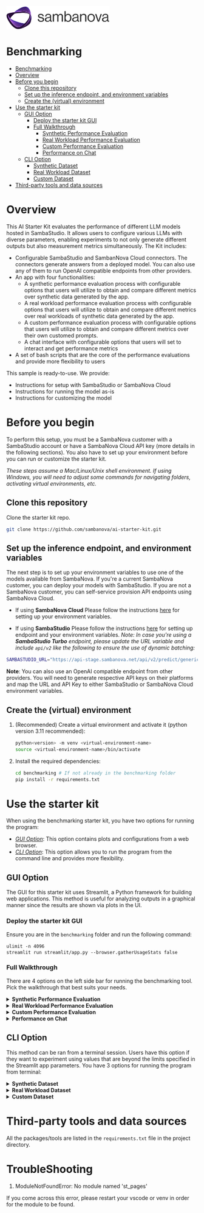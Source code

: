 
<a href="https://sambanova.ai/">
<picture>
 <source media="(prefers-color-scheme: dark)" srcset="../images/SambaNova-light-logo-1.png" height="60">
  <img alt="SambaNova logo" src="../images/SambaNova-dark-logo-1.png" height="60">
</picture>
</a>

Benchmarking
======================

<!-- TOC -->

- [Benchmarking](#benchmarking)
- [Overview](#overview)
- [Before you begin](#before-you-begin)
  - [Clone this repository](#clone-this-repository)
  - [Set up the inference endpoint, and environment variables](#set-up-the-inference-endpoint-and-environment-variables)
  - [Create the (virtual) environment](#create-the-virtual-environment)
- [Use the starter kit](#use-the-starter-kit)
  - [GUI Option](#gui-option)
    - [Deploy the starter kit GUI](#deploy-the-starter-kit-gui)
    - [Full Walkthrough](#full-walkthrough)
      - [Synthetic Performance Evaluation](#synthetic-performance-evaluation)
      - [Real Workload Performance Evaluation](#real-workload-performance-evaluation)
      - [Custom Performance Evaluation](#custom-performance-evaluation)
      - [Performance on Chat](#performance-on-chat)
  - [CLI Option](#cli-option)
    - [Synthetic Dataset](#synthetic-dataset)
    - [Real Workload Dataset](#real-workload-dataset)
    - [Custom Dataset](#custom-dataset)
- [Third-party tools and data sources](#third-party-tools-and-data-sources)

<!-- /TOC -->

# Overview

This AI Starter Kit evaluates the performance of different LLM models hosted in SambaStudio. It allows users to configure various LLMs with diverse parameters, enabling experiments to not only generate different outputs but also measurement metrics simultaneously. The Kit includes:
- Configurable SambaStudio and SambanNova Cloud connectors. The connectors generate answers from a deployed model. You can also use any of them to run OpenAI compatible endpoints from other providers.
- An app with four functionalities:
    - A synthetic performance evaluation process with configurable options that users will utilize to obtain and compare different metrics over synthetic data generated by the app.
    - A real workload performance evaluation process with configurable options that users will utilize to obtain and compare different metrics over real workloads of synthetic data generated by the app.
    - A custom performance evaluation process with configurable options that users will utilize to obtain and compare different metrics over their own customed prompts. 
    - A chat interface with configurable options that users will set to interact and get performance metrics
- A set of bash scripts that are the core of the performance evaluations and provide more flexibility to users

This sample is ready-to-use. We provide:
- Instructions for setup with SambaStudio or SambaNova Cloud
- Instructions for running the model as-is
- Instructions for customizing the model
   
# Before you begin

To perform this setup, you must be a SambaNova customer with a SambaStudio account or have a SambaNova Cloud API key (more details in the following sections). You also have to set up your environment before you can run or customize the starter kit. 

_These steps assume a Mac/Linux/Unix shell environment. If using Windows, you will need to adjust some commands for navigating folders, activating virtual environments, etc._

## Clone this repository

Clone the starter kit repo.
```bash
git clone https://github.com/sambanova/ai-starter-kit.git
```

## Set up the inference endpoint, and environment variables

The next step is to set up your environment variables to use one of the models available from SambaNova. If you're a current SambaNova customer, you can deploy your models with SambaStudio. If you are not a SambaNova customer, you can self-service provision API endpoints using SambaNova Cloud.

- If using **SambaNova Cloud** Please follow the instructions [here](../README.md#use-sambanova-cloud-option-1) for setting up your environment variables.

- If using **SambaStudio** Please follow the instructions [here](../README.md#use-sambastudio-option-2) for setting up endpoint and your environment variables. 
_Note: In case you're using a **SambaStudio Turbo** endpoint, please update the URL variable and include `api/v2` like the following to ensure the use of dynamic batching:_
``` bash
SAMBASTUDIO_URL="https://api-stage.sambanova.net/api/v2/predict/generic/12345678-9abc-def0-1234-56789abcdef0/456789ab-cdef-0123-4567-89abcdef0123"
```

**Note**: You can also use an OpenAI compatible endpoint from other providers. You will need to generate respective API keys on their platforms and map the URL and API Key to either SambaStudio or SambaNova Cloud environment variables.

## Create the (virtual) environment
1. (Recommended) Create a virtual environment and activate it (python version 3.11 recommended): 
    ```bash
    python<version> -m venv <virtual-environment-name>
    source <virtual-environment-name>/bin/activate
    ```

2. Install the required dependencies:
    ```bash
    cd benchmarking # If not already in the benchmarking folder
    pip install -r requirements.txt
    ```

# Use the starter kit

When using the benchmarking starter kit, you have two options for running the program:

- [*GUI Option*](#gui-option): This option contains plots and configurations from a web browser.
- [*CLI Option*](#cli-option): This option allows you to run the program from the command line and provides more flexibility.


## GUI Option

The GUI for this starter kit uses Streamlit, a Python framework for building web applications. This method is useful for analyzing outputs in a graphical manner since the results are shown via plots in the UI.

### Deploy the starter kit GUI

Ensure you are in the `benchmarking` folder and run the following command:

```shell
ulimit -n 4096
streamlit run streamlit/app.py --browser.gatherUsageStats false 
```

### Full Walkthrough

There are 4 options on the left side bar for running the benchmarking tool. Pick the walkthrough that best suits your needs.

<details id="synthetic-performance-evaluation">
<summary><strong>Synthetic Performance Evaluation</strong></summary>

This option allows you to evaluate the performance of the selected LLM on synthetic data generated by this benchmarking tool.

![Synthetic Performance Evaluation](./imgs/synthetic_performance_eval.png)

1. Enter a model name and choose the right API type

     _Note: Currently we have specific prompting support for Llama2, Llama3, Llama3.1, Llama3.2, Llama3.3, Llama4, Mistral, Deepseek, Qwen, QwQ, Solar, and Eeve. Other instruction models can work, but number of tokens may not be close to the ones specified._

  - If the model specified is a bundle, specify the desired expert in the Model Name text box with the prefix `Bundle`. 
    - For example, the Samba-1 Turbo Llama-3-8B expert in studio is titled `Meta-Llama-3-8B-Instruct` so the model name would be `Bundle/Meta-Llama-3-8B-Instruct`.
  - If the model comes from a SambaStudio endpoint using its OpenAI compatible URL or a standalone model, enter the full model name shown on the model card. E.g. `Meta-Llama-3.3-70B-Instruct`.
  - If the model is a SambaNova Cloud one, then use one of the models displayed in the website. Then, choose `SambaNova Cloud` in the API type dropdown option. E.g. `DeepSeek-R1`.

2. If the model selected is **multimodal**, then select the pre-set image size to include in the benchmarking requests. There are three categories: Small (500x500px), Medium (1000x1000px) and Large (2000x2000px). Otherwise, if model is not multimodal, then leave the value to N/A. 

    **Warning!** Multimodal models may activate their guardrails when running benchmarks. Changing the input or output number of tokens may help to solve the issue.

3. Set the configuration parameters

- **Number of input tokens**: The number of input tokens in the generated prompt. *Default*: 1000.
- **Number of output tokens**: The number of output tokens the LLM can generate. *Default*: 1000.
- **Number of total requests**: Number of requests sent. *Default*: 10. *Note*: the program can timeout before all requests are sent. Configure the **Timeout** parameter accordingly.
- **Number of concurrent requests**: The number of concurrent requests. *Default*: 1. For testing [batching-enabled models](https://docs.sambanova.ai/sambastudio/latest/dynamic-batching.html), this value should be greater than the largest batch_size one needs to test. The typical batch sizes that are supported are 1,4,8 and 16.
- **Timeout**: Number of seconds before program times out. *Default*: 600 seconds

4. Run the performance evaluation

- Click the `Run!` button. This will start the program and a progress bar will be shown in the UI.
- Depending on the parameter configurations, it should take between 1 min and 10 min. 
- If needed, you can stop the process at any time by clicking the `Stop` button. **Warning** Stopping a run with multiple concurrent requests and a high number of input/output tokens may leave some requests still running on the API. To allow the API to recover, it's recommended to wait one to two minutes before starting a new run.
- Once the process is complete, you can download the output files to analyze performance metrics per request or review summary statistics.

5. Analyze results

    _Note: Not all model endpoints currently support the calculation of server-side statistics. Depending on your choice of endpoint, you may see either client and server information, or you may see just the client-side information._

    **Plots**

    The plots compare (if available) the following:

    - **Server metrics**: These are performance metrics from the Server API. 
    - **Client metrics**: These are performance metrics computed on the client side / local machine.
    
    Additionally, if the endpoint supports dynamic batching, the plots will show per-batch metrics.

    The results are composed of five plots:

    - ```Distribution of TTFT by batch size```: This bar plot shows the median Time to First Token (TTFT) in a bold colored horizontal line, and a rectangular area representing the range between the 5th and 95th percentile. One should see higher values and higher variance in the client-side metrics compared to the server-side metrics. This difference is mainly due to the request waiting in the queue to be served (for concurrent requests), which is not included in server-side metrics. 

    - ```Distribution of end-to-end latency by batch size```: This bar plot shows the median end-to-end latency in a bold colored horizontal line, and a rectangular area representing the range between the 5th and 95th percentile. One should see higher values and higher variance in the client-side metrics compared to the server-side metrics. This difference is also mainly due to the request waiting in the queue to be served (for concurrent requests), which is not included in server-side metrics. 

    - ```Distribution of output throughput by batch size``` plot: This bar plot shows the median number of **output** tokens per second per request in a bold colored horizontal line, and a rectangular area representing the range between the 5th and 95th percentile. One should see good agreement between the client and server-side metrics. For endpoints that support dynamic batching, one should see a decreasing trend in metrics as the batch size increases.

    - ```Total output throughput per batch size```: This bar plot shows the median total tokens generated per second per batch in a bold colored horizontal line, and a rectangular area representing the range between the 5th and 95th percentile. One should see good agreement between the client and server-side metrics. This metric will calculate the same values as the previous metric for batch size = 1. However, for batch size > 1, it is estimated as the average of ```Output throughput by batch size * Batch size``` for each batch, to account for more generated tokens due to concurrent requests being served in batch mode.

    - ```LLM requests across time```: This gantt plot shows the duration of the TTFT and end-to-end latency per request in a timeline. One should expect latencies considerably greater than TTFTs, and multiple bars starting at the same time as number of concurrent requests specified. In addition, if the endpoint allows dynamic batching, one could see grouped bars according to the batch sizes supported.

6. Synthetic Performance common examples
    1. Dynamic batching speed  

        Parameters:
        - Model name: Bundle/Meta-Llama-3.3-70B-Instruct
        - API type: SambaStudio
        - Number of input tokens: 250
        - Number of output tokens: 250
        - Number of total requests: 80
        - Number of concurrent requests: 20
        - Timeout: 600
          
        Results:

        ![dynamic_batching_speed-ttft](./imgs/dynamic_batching_speed-ttft.png)
        ![dynamic_batching_speed-latency](./imgs/dynamic_batching_speed-latency.png)
        ![dynamic_batching_speed-output_throughput](./imgs/dynamic_batching_speed-output_throughput.png)
        ![dynamic_batching_speed-total_output_throughput](./imgs/dynamic_batching_speed-total_output_throughput.png)
        ![dynamic_batching_speed-gantt](./imgs/dynamic_batching_speed-gantt.png)
      
    2. High input and ouput tokens

        Parameters:
        - Model name: Bundle/Meta-Llama-3.3-70B-Instruct
        - API type: SambaStudio
        - Number of input tokens: 2000
        - Number of output tokens: 2000
        - Number of total requests: 80
        - Number of concurrent requests: 25
        - Timeout: 600

        Results:

        ![high_input_output_tokens-ttft](./imgs/high_input_output_tokens-ttft.png)
        ![high_input_output_tokens-latency](./imgs/high_input_output_tokens-latency.png)
        ![high_input_output_tokens-output_throughput](./imgs/high_input_output_tokens-output_throughput.png)
        ![high_input_output_tokens-total_output_throughput](./imgs/high_input_output_tokens-total_output_throughput.png)
        ![high_input_output_tokens-gantt](./imgs/high_input_output_tokens-gantt.png)

    3. Running multiple concurrent requests

        Parameters:
        - Model name: Bundle/Meta-Llama-3.3-70B-Instruct
        - API type: SambaStudio
        - Number of input tokens: 250
        - Number of output tokens: 250
        - Number of total requests: 1000
        - Number of concurrent requests: 100
        - Timeout: 600

        Results:
        
        ![running_multiple_concurrent_requests-ttft](./imgs/running_multiple_concurrent_requests-ttft.png)
        ![running_multiple_concurrent_requests-latency](./imgs/running_multiple_concurrent_requests-latency.png)
        ![running_multiple_concurrent_requests-output_throughput](./imgs/running_multiple_concurrent_requests-output_throughput.png)
        ![running_multiple_concurrent_requests-total_output_throughput](./imgs/running_multiple_concurrent_requests-total_output_throughput.png)
        ![running_multiple_concurrent_requests-gantt](./imgs/running_multiple_concurrent_requests-gantt.png)

  </details>

<details id="real-workload-performance-evaluation">
<summary><strong>Real Workload Performance Evaluation</strong></summary>

This option allows you to evaluate the performance of the selected LLM on real workload synthetic data generated by this benchmarking tool. 

![Real Workload Performance Evaluation](./imgs/real_workload_performance_eval.png) 

1. Enter a model name and choose the right API type

     _Note: Currently we have specific prompting support for Llama2, Llama3, Llama3.1, Llama3.2, Llama3.3, Llama4, Mistral, Deepseek, Qwen, QwQ, Solar, and Eeve. Other instruction models can work, but number of tokens may not be close to the ones specified._

  - If the model specified is a bundle, specify the desired expert in the Model Name text box with the prefix `Bundle`. 
    - For example, the Samba-1 Turbo Llama-3-8B expert in studio is titled `Meta-Llama-3-8B-Instruct` so the model name would be `Bundle/Meta-Llama-3-8B-Instruct`.
  - If the model comes from a SambaStudio endpoint using its OpenAI compatible URL or a standalone model, enter the full model name shown on the model card. E.g. `Meta-Llama-3.3-70B-Instruct`.
  - If the model is a SambaNova Cloud one, then use one of the models displayed in the website. Then, choose `SambaNova Cloud` in the API type dropdown option. E.g. `DeepSeek-R1`.

2. If the model selected is **multimodal**, then select the pre-set image size to include in the benchmarking requests. There are three categories: Small (500x500px), Medium (1000x1000px) and Large (2000x2000px). Otherwise, if model is not multimodal, then leave the value to N/A.

    **Warning!** Multimodal models may activate their guardrails when running benchmarks. Changing the input or output number of tokens may help to solve the issue.

3. Set the configuration parameters

- **Number of input tokens**: The number of input tokens in the generated prompt. *Default*: 1000.
- **Number of output tokens**: The number of output tokens the LLM can generate. *Default*: 1000.
- **Number of total requests**: Number of requests sent. *Default*: 10. *Note*: the program can timeout before all requests are sent. Configure the **Timeout** parameter accordingly.
- **Queries per second**: the number of queries that will be sent to the endpoint per second. Values QPS<10 are recommended since user can hit rate limits. *Default*: 1.0
- **Queries per second distribution**: the type of wait time distribution in between requests. User can choose the values 'constant', 'uniform', 'exponential'. *Default*: constant.
- **Timeout**: Number of seconds before program times out. *Default*: 600 seconds

4. Run the performance evaluation

- Click the `Run!` button. This will start the program and a progress bar will be shown in the UI.
- Depending on the parameter configurations, it should take between 1 min and 10 min. 
- If needed, you can stop the process at any time by clicking the `Stop` button. **Warning** Stopping a run with multiple concurrent requests and a high number of input/output tokens may leave some requests still running on the API. To allow the API to recover, it's recommended to wait one to two minutes before starting a new run.

5. Analyze results

    _Note: Not all model endpoints currently support the calculation of server-side statistics. Depending on your choice of endpoint, you may see either client and server information, or you may see just the client-side information._

    **Plots**

    The plots compare (if available) the following:

    - **Server metrics**: These are performance metrics from the Server API. 
    - **Client metrics**: These are performance metrics computed on the client side / local machine.
    
    Additionally, if the endpoint supports dynamic batching, the plots will show per-batch metrics.

    The results are composed of five plots:

    - ```Distribution of TTFT by batch size```: This bar plot shows the median Time to First Token (TTFT) in a bold colored horizontal line, and a rectangular area representing the range between the 5th and 95th percentile. One should see higher values and higher variance in the client-side metrics compared to the server-side metrics. This difference is mainly due to the request waiting in the queue to be served (for concurrent requests), which is not included in server-side metrics. 

    - ```Distribution of end-to-end latency by batch size```: This bar plot shows the median end-to-end latency in a bold colored horizontal line, and a rectangular area representing the range between the 5th and 95th percentile. One should see higher values and higher variance in the client-side metrics compared to the server-side metrics. This difference is also mainly due to the request waiting in the queue to be served (for concurrent requests), which is not included in server-side metrics. 

    - ```Distribution of output throughput by batch size``` plot: This bar plot shows the median number of **output** tokens per second per request in a bold colored horizontal line, and a rectangular area representing the range between the 5th and 95th percentile. One should see good agreement between the client and server-side metrics. For endpoints that support dynamic batching, one should see a decreasing trend in metrics as the batch size increases.

    - ```Total output throughput per batch size```: This bar plot shows the median total tokens generated per second per batch in a bold colored horizontal line, and a rectangular area representing the range between the 5th and 95th percentile. One should see good agreement between the client and server-side metrics. This metric will calculate the same values as the previous metric for batch size = 1. However, for batch size > 1, it is estimated as the average of ```Output throughput by batch size * Batch size``` for each batch, to account for more generated tokens due to concurrent requests being served in batch mode.

    - ```LLM requests across time```: This gantt plot shows the duration of the TTFT and end-to-end latency per request in a timeline. One should expect latencies considerably greater than TTFTs, and multiple bars starting at the same time as number of concurrent requests specified. In addition, if the endpoint allows dynamic batching, one could see grouped bars according to the batch sizes supported.

</details>

<details id="custom-performance-evaluation">
<summary><strong>Custom Performance Evaluation</strong></summary>

This option allows you to evaluate the performance of the selected LLM on your own custom dataset. The interface should look like this:

![Custom Performance Evaluation](./imgs/custom_performance_eval.png) 

1. Prep your dataset

- The dataset needs to be in `.jsonl` format - these means a file with one JSON object per line. You can take as example the file [in here.](./prompts/custom_prompt_example.jsonl)
- Each JSON object need to have a `prompt` key with the value being the prompt you want to pass to the LLM. If you want to benchmark a multimodal model, then also include the `image_path` key with an absolute path value. **Warning!** Multimodal models may activate their guardrails when running benchmarks. Changing prompt may help to solve the issue.

2. Upload the jsonl file using the option in the sidebar.

3. Enter a model name and choose the right API type

    _Note: Currently we have specific prompting support for Llama2, Llama3, Llama3.1, Llama3.2, Llama3.3, Llama4, Mistral, Deepseek, Qwen, QwQ, Solar, and Eeve. Other instruction models can work, but number of tokens may not be close to the ones specified._

  - If the model specified is a bundle, specify the desired expert in the Model Name text box with the prefix `Bundle`. 
    - For example, the Samba-1 Turbo Llama-3-8B expert in studio is titled `Meta-Llama-3-8B-Instruct` so the model name would be `Bundle/Meta-Llama-3-8B-Instruct`.
  - If the model comes from a SambaStudio endpoint using its OpenAI compatible URL or a standalone model, enter the full model name shown on the model card.
  - If the model is a SambaNova Cloud one, then use one of the models displayed in the website. Then, choose `SambaNova Cloud` in the API type dropdown option. E.g. `DeepSeek-R1`.

4. Set the configuration and tuning parameters

- **Number of concurrent requests**: The number of concurrent requests. *Default*: 1. For testing [batching-enabled models](https://docs.sambanova.ai/sambastudio/latest/dynamic-batching.html), this value should be greater than the largest batch_size one needs to test. The typical batch sizes that are supported are 1,4,8 and 16.
- **Timeout**: Number of seconds before program times out. *Default*: 600 seconds
- **Max Output Tokens**: Maximum number of tokens to generate. *Default*: 256
- **Save LLM Responses**: Whether to save the actual outputs of the LLM to an output file. The output file will contain the `response_texts` suffix.

5. Analyze results

    _Note: Not all model endpoints currently support the calculation of server-side statistics. Depending on your choice of endpoint, you may see either client and server information, or you may see just the client-side information._

    **Plots**

    The plots compare (if available) the following:

    - **Server metrics**: These are performance metrics from the Server API. 
    - **Client metrics**: These are performance metrics computed on the client side / local machine.
    
    Additionally, if the endpoint supports dynamic batching, the plots will show per-batch metrics.

    The results are composed of five plots:

    - ```Distribution of end-to-end latency by batch size```: This bar plot shows the median end-to-end latency in a bold colored horizontal line, and a rectangular area representing the range between the 5th and 95th percentile. One should see higher values and higher variance in the client-side metrics compared to the server-side metrics. This difference is also mainly due to the request waiting in the queue to be served (for concurrent requests), which is not included in server-side metrics. 

    - ```Distribution of output throughput by batch size``` plot: This bar plot shows the median number of **output** tokens per second per request in a bold colored horizontal line, and a rectangular area representing the range between the 5th and 95th percentile. One should see good agreement between the client and server-side metrics. For endpoints that support dynamic batching, one should see a decreasing trend in metrics as the batch size increases.

    - ```Total output throughput per batch size```: This bar plot shows the median total tokens generated per second per batch in a bold colored horizontal line, and a rectangular area representing the range between the 5th and 95th percentile. One should see good agreement between the client and server-side metrics. This metric will calculate the same values as the previous metric for batch size = 1. However, for batch size > 1, it is estimated as the average of ```Output throughput by batch size * Batch size``` for each batch, to account for more generated tokens due to concurrent requests being served in batch mode.

    - ```LLM requests across time```: This gantt plot shows the duration of the TTFT and end-to-end latency per request in a timeline. One should expect latencies considerably greater than TTFTs, and multiple bars starting at the same time as number of concurrent requests specified. In addition, if the endpoint allows dynamic batching, one could see grouped bars according to the batch sizes supported.
</details>

<details id="performance-on-chat">
<summary><strong>Performance on Chat</strong></summary>

This option allows you to measure performance during a multi-turn conversation with an LLM. The interface should look like this:

![perf_on_chat_image](./imgs/performance_on_chat.png)

1. Enter a model name and choose the right API type

  - If the model specified is a bundle, specify the desired expert in the Model Name text box with the prefix `Bundle`. 
    - For example, the Samba-1 Turbo Llama-3-8B expert in studio is titled `Meta-Llama-3-8B-Instruct` so the model name would be `Bundle/Meta-Llama-3-8B-Instruct`.
  - If the model comes from a SambaStudio endpoint using its OpenAI compatible URL or a standalone model, enter the full model name shown on the model card.
  - If the model is a SambaNova Cloud one, then use one of the models displayed in the website. Then, choose `SambaNova Cloud` in the API type dropdown option. E.g. `DeepSeek-R1`.

2. If the model to benchmark is multimodal, then you can upload an image using the option in the sidebar. (Limit size: 200MB) **Warning!** Multimodal models may activate their guardrails when running benchmarks. Changing prompt may help to solve the issue.

2. Set the configuration parameters

- **Max tokens to generate**: Maximum number of tokens to generate. *Default*: 256
<!-- - **Do sample**: 
- **Repetition penalty**:
- **Temperature**:
- **Top k**:
- **Top p**: -->

3. Start the chat session

After entering the model name and configuring the parameters, press `Run!` to activate the chat session.

4. Ask anything and see results

Users are able to ask anything and get a generated answer to their questions, as shown in the image below. In addition to the back and forth conversations between the user and the LLM, there is a expander option that users can click to see the following metrics per each LLM response:
- **Latency (s)**
- **Throughput (tokens/s)**
- **Time to first token (s)**

![perf_on_chat_image](./imgs/performance_on_chat_results.png)
</details>



## CLI Option

This method can be ran from a terminal session. Users have this option if they want to experiment using values that are beyond the limits specified in the Streamlit app parameters. You have 3 options for running the program from terminal:

<details id="synthetic-dataset">
<summary><strong>Synthetic Dataset</summary></strong>

_Note: Currently we have specific prompting support for Llama2, Llama3, Llama3.1, Llama3.2, Llama3.3, Llama4, Mistral, Deepseek, Qwen, QwQ, Solar, and Eeve. Other instruction models can work, but number of tokens may not be close to the ones specified._

1. Open the file `run_synthetic_dataset.sh` and configure the following parameters:
  - **model-name**: Model name to be used. See section `1. Enter a model name and choose the right API type` in [Synthetic Performance Evaluation](#synthetic-performance-evaluation) for more information about model name.
  - **llm-api**: API type to be chosen.
  - **results-dir**: Path to the results directory. _Default_: "./data/results/llmperf"
  - **num-concurrent-requests**: Number of concurrent requests. _Default_: 1
  - **timeout**: Timeout in seconds. _Default_: 600
  - **num-input-tokens**: Number of input tokens to include in the request prompts. It's recommended to choose no more than 2000 tokens to avoid long wait times. _Default_: 1000.
  - **num-output-tokens**: Number of output tokens in the generation. It is strongly recommended to set this value to no more than 2000, as most LLMs cannot generate outputs beyond this limit. _Default_: 1000.
  - **multimodal-image-size**: Size of the pre-set image to be used with a **multimodal** model. There are three categories: small (500x500px), medium (1000x1000px) and large (2000x2000px). **Warning!** Multimodal models may activate their guardrails when running benchmarks. Changing the input or output number of tokens may help to solve the issue. If model is not multimodal, then leave the value to na. _Default:_ na.
  - **num-requests**: Number of requests sent. _Default_: 16. _Note_: the program can timeout before all requests are sent. Configure the **Timeout** parameter accordingly.
  - **save-llm-responses**: Whether to save the actual outputs of the LLM to an output file. The output file will contain the `response_texts` suffix.

   _Note_: You should leave the `--mode` parameter untouched - this indicates what dataset mode to use.

2. Run the script

- Run the following command in your terminal:
```shell
sh run_synthetic_dataset.sh
```
- The evaluation process will start and a progress bar will be shown until it's complete.

3. Analyze results

- Results will be saved at the location specified in `results-dir`.
- The name of the output files will depend on the input file name, mode name, and number of concurrent requests. You should see files that follow a similar format to the following:

```
synthetic_<MODEL_IDX>_<MODEL_NAME><MULTIMODAL_SUFFIX>_{NUM_INPUT_TOKENS}_{NUM_OUTPUT_TOKENS}_{NUM_CONCURRENT_REQUESTS}_{MODE}
```

- For each run, two files are generated with the following suffixes in the output file names: `_individual_responses` and `_summary`.
  
  - Individual responses file

    - This output file contains the number of input and output tokens, number of total tokens, Time To First Token (TTFT), End-To-End Latency (E2E Latency) and Throughput from Server (if available) and Client side, for each individual request sent to the LLM. Users can use this data for further analysis. We provide this notebook `notebooks/analyze-results.ipynb` with some charts that they can use to start.

![individual_responses_image](./imgs/synthetic_individual_ouput.png)

  - Summary file

    - This file includes various statistics such as percentiles, mean and standard deviation to describe the number of input and output tokens, number of total tokens, Time To First Token (TTFT), End-To-End Latency (E2E Latency) and Throughput from Client side. It also provides additional data points that bring more information about the overall run, like inputs used, number of errors, and number of completed requests per minute. 

![summary_output_image](./imgs/synthetic_summary_ouput.png)

- There's an additional notebook `notebooks/multiple-models-benchmark.ipynb` that will help users on running multiple benchmarks with different experts and gather performance results in one single table. A Bundle endpoint is meant to be used for this analysis. 
</details>

<details id="real-workload-dataset">
<summary><strong>Real Workload Dataset</summary></strong>

_Note: Currently we have specific prompting support for Llama2, Llama3, Llama3.1, Llama3.2, Llama3.3, Llama4, Mistral, Deepseek, Qwen, QwQ, Solar, and Eeve. Other instruction models can work, but number of tokens may not be close to the ones specified._

1. Open the file `run_real_workload_dataset.sh` and configure the following parameters:
  - **model-name**: Model name to be used. See section `1. Enter a model name and choose the right API type` in [Real Workload Evaluation](#real-workload-performance-evaluation) for more information about model name.
  - **llm-api**: API type to be chosen. 
  - **results-dir**: Path to the results directory. _Default_: "./data/results/llmperf"
  - **qps**: the number of queries that will be sent to the endpoint per second. Values QPS<10 are recommended since user can hit rate limits._Default_: 1
  - **qps-distribution**: the type of wait time distribution in between requests. User can choose the values 'constant', 'uniform', 'exponential'. _Default_: constant
  - **timeout**: Timeout in seconds. _Default_: 600
  - **num-input-tokens**: Number of input tokens to include in the request prompts. It's recommended to choose no more than 2000 tokens to avoid long wait times. _Default_: 1000.
  - **num-output-tokens**: Number of output tokens in the generation. It's recommended to choose no more than 2000 tokens to avoid long wait times. _Default_: 1000.
  - **multimodal-image-size**: Size of the pre-set image to be used with a **multimodal** model. There are three categories: small (500x500px), medium (1000x1000px) and large (2000x2000px). **Warning!** Multimodal models may activate their guardrails when running benchmarks. Changing the input or output number of tokens may help to solve the issue. If model is not multimodal, then leave the value to na. _Default:_ na.
  - **num-requests**: Number of requests sent. _Default_: 16. _Note_: the program can timeout before all requests are sent. Configure the **Timeout** parameter accordingly.

   _Note_: You should leave the `--mode` parameter untouched - this indicates what dataset mode to use.

2. Run the script

- Run the following command in your terminal:
```shell
sh run_real_workload_dataset.sh
```
- The evaluation process will start and a progress bar will be shown until it's complete.

3. Analyze results

- Results will be saved at the location specified in `results-dir`.
- The name of the output files will depend on the input file name, mode name, and number of concurrent requests. You should see files that follow a similar format to the following:

```
realworkload_<MODEL_IDX>_<MODEL_NAME><MULTIMODAL_SUFFIX>_{NUM_INPUT_TOKENS}_{NUM_OUTPUT_TOKENS}_{QPS}_{QPS_DISTRIBUTION}_{MODE}
```

- For each run, two files are generated with the following suffixes in the output file names: `_individual_responses` and `_summary`.
  
  - Individual responses file

    - This output file contains the number of input and output tokens, number of total tokens, Time To First Token (TTFT), End-To-End Latency (E2E Latency) and Throughput from Server (if available) and Client side, for each individual request sent to the LLM. Users can use this data for further analysis. We provide this notebook `notebooks/analyze-results.ipynb` with some charts that they can use to start.

![individual_responses_image](./imgs/real_workload_individual_ouput.png)

  - Summary file

    - This file includes various statistics such as percentiles, mean and standard deviation to describe the number of input and output tokens, number of total tokens, Time To First Token (TTFT), End-To-End Latency (E2E Latency) and Throughput from Client side. It also provides additional data points that bring more information about the overall run, like inputs used, number of errors, and number of completed requests per minute. 

![summary_output_image](./imgs/real_workload_summary_ouput.png)

- There's an additional notebook `notebooks/multiple-models-benchmark.ipynb` that will help users on running multiple benchmarks with different experts and gather performance results in one single table. A Bundle endpoint is meant to be used for this analysis. 
</details>

<details id="custom-dataset">
<summary><strong>Custom Dataset</summary></strong>

_Note: Currently we have specific prompting support for Llama2, Llama3, Llama3.1, Llama3.2, Llama3.3, Llama4, Mistral, Deepseek, Qwen, QwQ, Solar, and Eeve. Other instruction models can work, but number of tokens may not be close to the ones specified._

1. Open the file `run_custom_dataset.sh` and configure the following parameters:
  - **model-name**: Model name to be used. See section `1. Enter a model name and choose the right API type` in [Synthetic Performance Evaluation](#synthetic-performance-evaluation) for more information about model name.
  - **llm-api**: API type to be chosen.
  - **results-dir**: Path to the results directory. _Default_: "./data/results/llmperf"
  - **num-concurrent-requests**: Number of concurrent requests. _Default_: 1
  - **timeout**: Timeout in seconds. _Default_: 600
  - **input-file-path**: The location of the custom dataset that you want to evaluate with. You can take as example the file [in here.](./prompts/custom_prompt_example.jsonl)
  - **save-llm-responses**: Whether to save the actual outputs of the LLM to an output file. The output file will contain the `response_texts` suffix.

  _Note_: You should leave the `--mode` parameter untouched - this indicates what dataset mode to use. 

2. Run the script

- Run the following command in your terminal:
```shell
sh run_custom_dataset.sh
```
- The evaluation process will start and a progress bar will be shown until it's complete.

3. Analyze results

- Results will be saved at the location specified in `results-dir`.
- The name of the output files will depend on the input file name, mode name, and number of concurrent requests. You should see files that follow a similar format to the following:

```
custom_<MODEL_NAME>_{FILE_NAME}_{NUM_CONCURRENT_REQUESTS}_{MODE}
```

- For each run, two files are generated with the following suffixes in the output file names: `_individual_responses` and `_summary`.
  
  - Individual responses file

    - This output file contains the number of input and output tokens, number of total tokens, Time To First Token (TTFT), End-To-End Latency (E2E Latency) and Throughput from Server (if available) and Client side, for each individual request sent to the LLM. Users can use this data for further analysis. We provide this notebook `notebooks/analyze-results.ipynb` with some charts that they can use to start.

![individual_responses_image](./imgs/custom_individual_ouput.png)

  - Summary file

    - This file includes various statistics such as percentiles, mean and standard deviation to describe the number of input and output tokens, number of total tokens, Time To First Token (TTFT), End-To-End Latency (E2E Latency) and Throughput from Client side. It also provides additional data points that bring more information about the overall run, like inputs used, number of errors, and number of completed requests per minute. 

![summary_output_image](./imgs/custom_summary_ouput.png)
</details>

# Third-party tools and data sources 

All the packages/tools are listed in the `requirements.txt` file in the project directory.

# TroubleShooting

1. ModuleNotFoundError: No module named 'st_pages'

If you come across this error, please restart your vscode or venv in order for the module to be found.

<!-- JS scripts -->
<script>
function openDetails(id) {
  const details = document.getElementById(id);
  if (details && !details.open) {
    details.open = true;  
  }
}
</script>